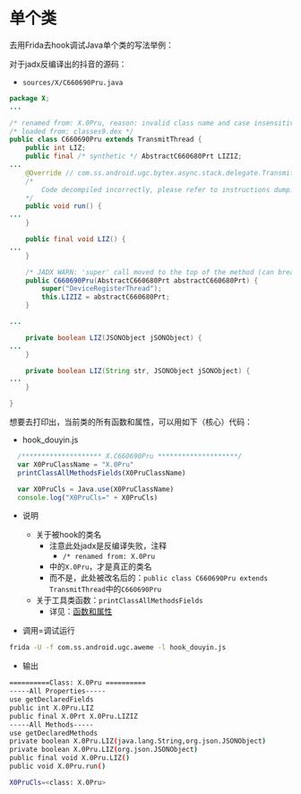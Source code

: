 # 单个类

去用Frida去hook调试Java单个类的写法举例：

对于jadx反编译出的抖音的源码：

* `sources/X/C660690Pru.java`

```java
package X;
...

/* renamed from: X.0Pru, reason: invalid class name and case insensitive filesystem */
/* loaded from: classes9.dex */
public class C660690Pru extends TransmitThread {
    public int LIZ;
    public final /* synthetic */ AbstractC660680Prt LIZIZ;
...
    @Override // com.ss.android.ugc.bytex.async.stack.delegate.TransmitThread, com.ss.android.ugc.bytex.pthread.base.proxy.PthreadThreadV2, java.lang.Thread, java.lang.Runnable
    /*
        Code decompiled incorrectly, please refer to instructions dump.
    */
    public void run() {
...
    }

    public final void LIZ() {
...
    }

    /* JADX WARN: 'super' call moved to the top of the method (can break code semantics) */
    public C660690Pru(AbstractC660680Prt abstractC660680Prt) {
        super("DeviceRegisterThread");
        this.LIZIZ = abstractC660680Prt;
    }

...

    private boolean LIZ(JSONObject jSONObject) {
...
    }

    private boolean LIZ(String str, JSONObject jSONObject) {
...
    }

}
```

想要去打印出，当前类的所有函数和属性，可以用如下（核心）代码：

* hook_douyin.js

```js
  /******************** X.C660690Pru ********************/
  var X0PruClassName = "X.0Pru"
  printClassAllMethodsFields(X0PruClassName)

  var X0PruCls = Java.use(X0PruClassName)
  console.log("X0PruCls=" + X0PruCls)
```

* 说明
  * 关于被hook的类名
    * 注意此处jadx是反编译失败，注释
      * `/* renamed from: X.0Pru`
    * 中的`X.0Pru`，才是真正的类名
    * 而不是，此处被改名后的：`public class C660690Pru extends TransmitThread`中的`C660690Pru`
  * 关于工具类函数：`printClassAllMethodsFields`
    * 详见：[函数和属性](../../../../frida_tool_func/android/java_common/func_property.md)

* 调用=调试运行

```bash
frida -U -f com.ss.android.ugc.aweme -l hook_douyin.js
```

* 输出

```bash
==========Class: X.0Pru ==========
-----All Properties-----
use getDeclaredFields
public int X.0Pru.LIZ
public final X.0Prt X.0Pru.LIZIZ
-----All Methods-----
use getDeclaredMethods
private boolean X.0Pru.LIZ(java.lang.String,org.json.JSONObject)
private boolean X.0Pru.LIZ(org.json.JSONObject)
public final void X.0Pru.LIZ()
public void X.0Pru.run()

X0PruCls=<class: X.0Pru>
```
